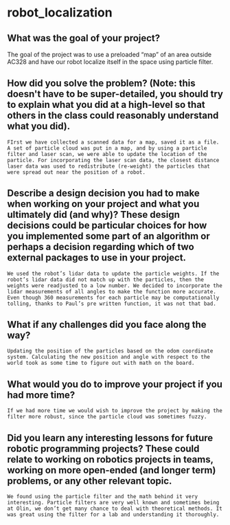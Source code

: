 # robot_localization

## What was the goal of your project?
The goal of the project was to use a preloaded “map” of an area outside AC328 and have our robot localize itself in the space using particle filter.	
## How did you solve the problem? (Note: this doesn't have to be super-detailed, you should try to explain what you did at a high-level so that others in the class could reasonably understand what you did).
	FIrst we have collected a scanned data for a map, saved it as a file. A set of particle cloud was put in a map, and by using a particle filter and laser scan, we were able to update the location of the particle. For incorporating the laser scan data, the closest distance laser data was used to redistribute (re-weight) the particles that were spread out near the position of a robot. 
## Describe a design decision you had to make when working on your project and what you ultimately did (and why)? These design decisions could be particular choices for how you implemented some part of an algorithm or perhaps a decision regarding which of two external packages to use in your project.
	We used the robot’s lidar data to update the particle weights. If the robot’s lidar data did not match up with the particles, then the weights were readjusted to a low number. We decided to incorporate the lidar measurements of all angles to make the function more accurate. Even though 360 measurements for each particle may be computationally tolling, thanks to Paul’s pre written function, it was not that bad.
## What if any challenges did you face along the way?
	Updating the position of the particles based on the odom coordinate system. Calculating the new position and angle with respect to the world took as some time to figure out with math on the board. 
## What would you do to improve your project if you had more time?
	If we had more time we would wish to improve the project by making the filter more robust, since the particle cloud was sometimes fuzzy. 
## Did you learn any interesting lessons for future robotic programming projects? These could relate to working on robotics projects in teams, working on more open-ended (and longer term) problems, or any other relevant topic.
	We found using the particle filter and the math behind it very interesting. Particle filters are very well known and sometimes being at Olin, we don’t get many chance to deal with theoretical methods. It was great using the filter for a lab and understanding it thoroughly. 
